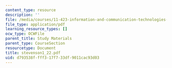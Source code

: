 ```yaml
---
content_type: resource
description: ''
file: /media/courses/11-423-information-and-communication-technologies-in-community-development-spring-2004/d793538ffff317f733df9011cac93d03_stevenson1_22.pdf
file_type: application/pdf
learning_resource_types: []
ocw_type: OCWFile
parent_title: Study Materials
parent_type: CourseSection
resourcetype: Document
title: stevenson1_22.pdf
uid: d793538f-fff3-17f7-33df-9011cac93d03
---
```

